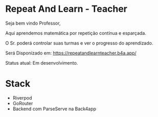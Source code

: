 # Repeat And Learn - Teacher

Seja bem vindo Professor,

Aqui aprendemos matemática por repetição contínua e esparçada.

O Sr. poderá controlar suas turmas e ver o progresso do aprendizado.

Será Disponízado em: https://repeatandlearnteacher.b4a.app/

Status atual: Em desenvolvimento.

# Stack

* Riverpod
* GoRouter
* Backend com ParseServe na Back4app
